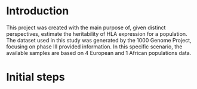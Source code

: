 # Introduction

This project was created with the main purpose of, given distinct perspectives, estimate the heritability of HLA expression for a population. The dataset used in this study was generated by the 1000 Genome Project, focusing on phase III provided information. In this specific scenario, the available samples are based on 4 European and 1 African populations data.

# Initial steps
